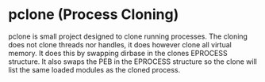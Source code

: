 # pclone (Process Cloning)

pclone is small project designed to clone running processes. The cloning does not clone threads nor handles, it does however clone all virtual memory. 
It does this by swapping dirbase in the clones EPROCESS structure. It also swaps the PEB in the EPROCESS structure so the clone will list the same loaded modules
as the cloned process.